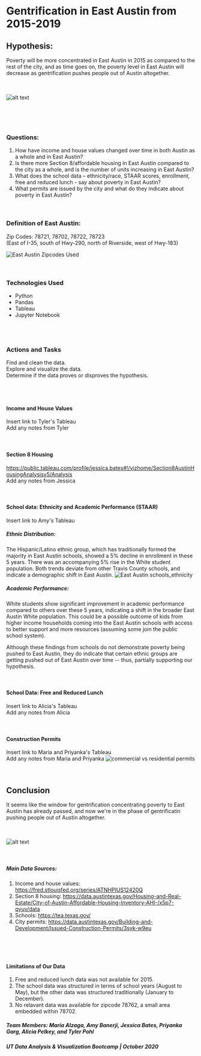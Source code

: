 # Gentrification in East Austin from 2015-2019

## Hypothesis: 
Poverty will be more concentrated in East Austin in 2015 as compared to the rest of the city, and as time goes on, the poverty level in East Austin will decrease as gentrification pushes people out of Austin altogether. 
<br> <br> <br> 

![alt text](https://cartoonistgroup.com/properties/speedbump/art_images/cg595019b273ade.jpg)

<br> <br> <br> 
### Questions:
1. How have income and house values changed over time in both Austin as a whole and in East Austin? 
2. Is there more Section 8/affordable housing in East Austin compared to the city as a whole, and is the number of units increasing in East Austin? 
3. What does the school data – ethnicity/race, STAAR scores, enrollment, free and reduced lunch - say about poverty in East Austin?
4. What permits are issued by the city and what do they indicate about poverty in East Austin?
<br> <br> <br> 

### Definition of East Austin: 
Zip Codes: 78721, 78702, 78722, 78723 <br>
(East of I-35, south of Hwy-290, north of Riverside, west of Hwy-183)

![East Austin Zipcodes Used](./Images-for-ReadMe/east_austin_zipcodes.png)
<br> <br> <br> 

### Technologies Used
- Python <br>
- Pandas <br>
- Tableau <br>
- Jupyter Notebook <br>
<br> <br> <br> 

### Actions and Tasks
Find and clean the data. <br>
Explore and visualize the data. <br>
Determine if the data proves or disproves the hypothesis. <br>
<br> <br> <br> 

#### Income and House Values
Insert link to Tyler's Tableau <br>
Add any notes from Tyler
<br> <br> <br> 

#### Section 8 Housing
https://public.tableau.com/profile/jessica.bates#!/vizhome/Section8AustinHousingAnalysisv5/Analysis <br>
Add any notes from Jessica
<br> <br> <br> 

#### School data: Ethnicity and Academic Performance (STAAR)
Insert link to Amy's Tableau <br>

##### Ethnic Distribution: 
The Hispanic/Latino ethnic group, which has traditionally formed the majority in East Austin schools, showed a 5% decline in enrollment in these 5 years. There was an accompanying 5% rise in the White student population. Both trends deviate from other Travis County schools, and indicate a demographic shift in East Austin.
![East Austin schools_ethnicity](./Images-for-ReadMe/east_austin_schools_ethnicity.png)

##### Academic Performance: 
White students show significant improvement in academic performance compared to others over these 5 years, indicating a shift in the broader East Austin White population. This could be a possible outcome of kids from higher income households coming into the East Austin schools with access to better support and more resources (assuming some join the public school system).

Although these findings from schools do not demonstrate poverty being pushed to East Austin, they do indicate that certain ethnic groups are getting pushed out of East Austin over time -- thus, partially supporting our hypothesis.
<br> <br> <br> 

#### School Data: Free and Reduced Lunch
Insert link to Alicia's Tableau <br>
Add any notes from Alicia
<br> <br> <br> 

#### Construction Permits
Insert link to Maria and Priyanka's Tableau <br>
Add any notes from Maria and Priyanka
![commercial vs residential permits](./Images-for-ReadMe/Overall-Comm-vs-Residential-EA.jpg)
<br> <br> <br> 

## Conclusion
It seems like the window for gentrification concentrating poverty to East Austin has already passed, and now we're in the phase of gentrificatin pushing people out of Austin altogether. 
<br> <br> <br>

![alt text](https://i2.wp.com/jensorensen.com/wp-content/uploads/2013/04/gentrification.png?fit=600%2C616&ssl=1)
<br> <br> <br> 

##### Main Data Sources: 
1. Income and house values: https://fred.stlouisfed.org/series/ATNHPIUS12420Q <br>
2. Section 8 housing: https://data.austintexas.gov/Housing-and-Real-Estate/City-of-Austin-Affordable-Housing-Inventory-AHI-/x5p7-qyuv/data <br>
3. Schools: https://tea.texas.gov/ <br>
4. City permits: https://data.austintexas.gov/Building-and-Development/Issued-Construction-Permits/3syk-w9eu <br>

<br> <br> <br> 

#### Limitations of Our Data
1. Free and reduced lunch data was not available for 2015.
2. The school data was structured in terms of school years (August to May), but the other data was structured traditionally (January to December).
3. No relavant data was available for zipcode 78762, a small area embedded within 78702. 

##### Team Members: Maria Alzaga, Amy Banerji, Jessica Bates, Priyanka Garg, Alicia Pelkey, and Tyler Pohl

##### UT Data Analysis & Visualization Bootcamp | October 2020
